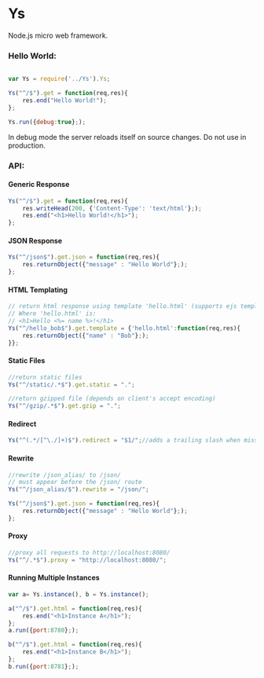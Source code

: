 # Ys
Node.js micro web framework.

### Hello World:

```javascript

var Ys = require('../Ys').Ys;

Ys("^/$").get = function(req,res){
    res.end("Hello World!");
};

Ys.run({debug:true};);
```
In debug mode the server reloads itself on source changes. Do not use in production.

### API:

#### Generic Response
```javascript
Ys("^/$").get = function(req,res){
    res.writeHead(200, {'Content-Type': 'text/html'};);
    res.end("<h1>Hello World!</h1>");
};
```

#### JSON Response
```javascript
Ys("^/json$").get.json = function(req,res){
    res.returnObject({"message" : "Hello World"};);
};
```

#### HTML Templating
```javascript
// return html response using template 'hello.html' (supports ejs templates for now)
// Where 'hello.html' is:
// <h1>Hello <%= name %>!</h1>
Ys("^/hello_bob$").get.template = {'hello.html':function(req,res){
    res.returnObject({"name" : "Bob"};);
}};
```

#### Static Files
```javascript
//return static files
Ys("^/static/.*$").get.static = ".";

//return gzipped file (depends on client's accept encoding)
Ys("^/gzip/.*$").get.gzip = ".";

```

#### Redirect
```javascript
Ys("^(.*/[^\./]+)$").redirect = "$1/";//adds a trailing slash when missing
```

#### Rewrite
```javascript
//rewrite /json_alias/ to /json/
// must appear before the /json/ route
Ys("^/json_alias/$").rewrite = "/json/";

Ys("^/json$").get.json = function(req,res){
    res.returnObject({"message" : "Hello World"};);
};

```

#### Proxy
```javascript
//proxy all requests to http://localhost:8080/
Ys("^/.*$").proxy = "http://localhost:8080/";

```

#### Running Multiple Instances
```javascript
var a= Ys.instance(), b = Ys.instance();

a("^/$").get.html = function(req,res){
    res.end("<h1>Instance A</h1>");
};
a.run({port:8780};);

b("^/$").get.html = function(req,res){
    res.end("<h1>Instance B</h1>");
};
b.run({port:8781};);

```

